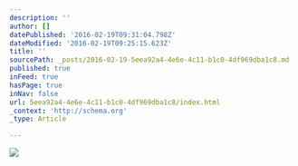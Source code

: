 ```yaml
---
description: ''
author: []
datePublished: '2016-02-19T09:31:04.798Z'
dateModified: '2016-02-19T09:25:15.623Z'
title: ''
sourcePath: _posts/2016-02-19-5eea92a4-4e6e-4c11-b1c0-4df969dba1c8.md
published: true
inFeed: true
hasPage: true
inNav: false
url: 5eea92a4-4e6e-4c11-b1c0-4df969dba1c8/index.html
_context: 'http://schema.org'
_type: Article

---
```

![](https://the-grid-user-content.s3-us-west-2.amazonaws.com/6eb6c8f0-d077-469b-8b07-5c251eaee6c2.png)